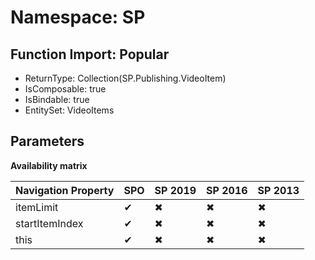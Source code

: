 # Namespace: SP

## Function Import: Popular

- ReturnType: Collection(SP.Publishing.VideoItem)
- IsComposable: true
- IsBindable: true
- EntitySet: VideoItems

## Parameters

**Availability matrix**

Navigation Property | SPO | SP 2019 | SP 2016 | SP 2013
----------|-----|---------|---------|--------
itemLimit | ✔ | ✖ | ✖ | ✖
startItemIndex | ✔ | ✖ | ✖ | ✖
this | ✔ | ✖ | ✖ | ✖
